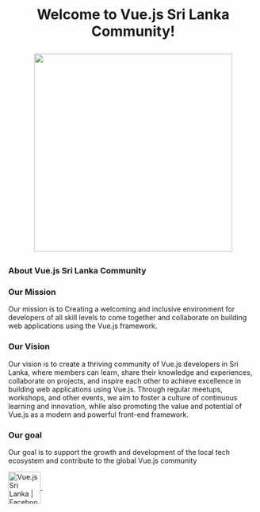 <h1 align="center" width="100%">
 Welcome to Vue.js Sri Lanka Community!
</p>

<p align="center" width="100%">
  <a href="https://github.com/sliit-foss">
    <img src="https://github.com/vuejssrilanka/.github/assets/50085447/9174c4da-0946-4bc1-9667-1789fb51f7c5" height="400"/>
  </a>
 <p>

### About Vue.js Sri Lanka Community

### Our Mission
Our mission is to Creating a welcoming and inclusive environment for developers of all skill levels to come together and collaborate on building web applications using the Vue.js framework.

### Our Vision
Our vision is to create a thriving community of Vue.js developers in Sri Lanka, where members can learn, share their knowledge and experiences, collaborate on projects, and inspire each other to achieve excellence in building web applications using Vue.js. Through regular meetups, workshops, and other events, we aim to foster a culture of continuous learning and innovation, while also promoting the value and potential of Vue.js as a modern and powerful front-end framework.

### Our goal
Our goal is to support the growth and development of the local tech ecosystem and contribute to the global Vue.js community

<a href="https://www.facebook.com/groups/956997605457925/about" target="_blank">
  <img align="center" alt="Vue.js Sri Lanka | Facebook" width="65px" src="https://img.icons8.com/fluent/48/000000/facebook.png" />
</a> &nbsp;&nbsp;
